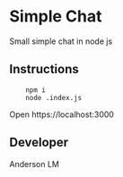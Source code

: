 # Simple Chat
Small simple chat in node js

## Instructions
```
    npm i
    node .index.js
```
Open https://localhost:3000

## Developer
Anderson LM
